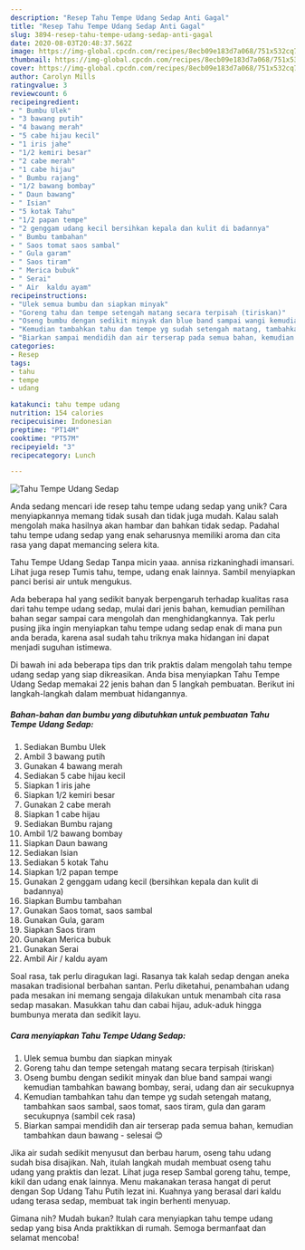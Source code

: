 ```yaml
---
description: "Resep Tahu Tempe Udang Sedap Anti Gagal"
title: "Resep Tahu Tempe Udang Sedap Anti Gagal"
slug: 3894-resep-tahu-tempe-udang-sedap-anti-gagal
date: 2020-08-03T20:48:37.562Z
image: https://img-global.cpcdn.com/recipes/8ecb09e183d7a068/751x532cq70/tahu-tempe-udang-sedap-foto-resep-utama.jpg
thumbnail: https://img-global.cpcdn.com/recipes/8ecb09e183d7a068/751x532cq70/tahu-tempe-udang-sedap-foto-resep-utama.jpg
cover: https://img-global.cpcdn.com/recipes/8ecb09e183d7a068/751x532cq70/tahu-tempe-udang-sedap-foto-resep-utama.jpg
author: Carolyn Mills
ratingvalue: 3
reviewcount: 6
recipeingredient:
- " Bumbu Ulek"
- "3 bawang putih"
- "4 bawang merah"
- "5 cabe hijau kecil"
- "1 iris jahe"
- "1/2 kemiri besar"
- "2 cabe merah"
- "1 cabe hijau"
- " Bumbu rajang"
- "1/2 bawang bombay"
- " Daun bawang"
- " Isian"
- "5 kotak Tahu"
- "1/2 papan tempe"
- "2 genggam udang kecil bersihkan kepala dan kulit di badannya"
- " Bumbu tambahan"
- " Saos tomat saos sambal"
- " Gula garam"
- " Saos tiram"
- " Merica bubuk"
- " Serai"
- " Air  kaldu ayam"
recipeinstructions:
- "Ulek semua bumbu dan siapkan minyak"
- "Goreng tahu dan tempe setengah matang secara terpisah (tiriskan)"
- "Oseng bumbu dengan sedikit minyak dan blue band sampai wangi kemudian tambahkan bawang bombay, serai, udang dan air secukupnya"
- "Kemudian tambahkan tahu dan tempe yg sudah setengah matang, tambahkan saos sambal, saos tomat, saos tiram, gula dan garam secukupnya (sambil cek rasa)"
- "Biarkan sampai mendidih dan air terserap pada semua bahan, kemudian tambahkan daun bawang - selesai 😊"
categories:
- Resep
tags:
- tahu
- tempe
- udang

katakunci: tahu tempe udang 
nutrition: 154 calories
recipecuisine: Indonesian
preptime: "PT14M"
cooktime: "PT57M"
recipeyield: "3"
recipecategory: Lunch

---
```



![Tahu Tempe Udang Sedap](https://img-global.cpcdn.com/recipes/8ecb09e183d7a068/751x532cq70/tahu-tempe-udang-sedap-foto-resep-utama.jpg)

Anda sedang mencari ide resep tahu tempe udang sedap yang unik? Cara menyiapkannya memang tidak susah dan tidak juga mudah. Kalau salah mengolah maka hasilnya akan hambar dan bahkan tidak sedap. Padahal tahu tempe udang sedap yang enak seharusnya memiliki aroma dan cita rasa yang dapat memancing selera kita.

Tahu Tempe Udang Sedap Tanpa micin yaaa. annisa rizkaninghadi imansari. Lihat juga resep Tumis tahu, tempe, udang enak lainnya. Sambil menyiapkan panci berisi air untuk mengukus.

Ada beberapa hal yang sedikit banyak berpengaruh terhadap kualitas rasa dari tahu tempe udang sedap, mulai dari jenis bahan, kemudian pemilihan bahan segar sampai cara mengolah dan menghidangkannya. Tak perlu pusing jika ingin menyiapkan tahu tempe udang sedap enak di mana pun anda berada, karena asal sudah tahu triknya maka hidangan ini dapat menjadi suguhan istimewa.


Di bawah ini ada beberapa tips dan trik praktis dalam mengolah tahu tempe udang sedap yang siap dikreasikan. Anda bisa menyiapkan Tahu Tempe Udang Sedap memakai 22 jenis bahan dan 5 langkah pembuatan. Berikut ini langkah-langkah dalam membuat hidangannya.

<!--inarticleads1-->

##### Bahan-bahan dan bumbu yang dibutuhkan untuk pembuatan Tahu Tempe Udang Sedap:

1. Sediakan  Bumbu Ulek
1. Ambil 3 bawang putih
1. Gunakan 4 bawang merah
1. Sediakan 5 cabe hijau kecil
1. Siapkan 1 iris jahe
1. Siapkan 1/2 kemiri besar
1. Gunakan 2 cabe merah
1. Siapkan 1 cabe hijau
1. Sediakan  Bumbu rajang
1. Ambil 1/2 bawang bombay
1. Siapkan  Daun bawang
1. Sediakan  Isian
1. Sediakan 5 kotak Tahu
1. Siapkan 1/2 papan tempe
1. Gunakan 2 genggam udang kecil (bersihkan kepala dan kulit di badannya)
1. Siapkan  Bumbu tambahan
1. Gunakan  Saos tomat, saos sambal
1. Gunakan  Gula, garam
1. Siapkan  Saos tiram
1. Gunakan  Merica bubuk
1. Gunakan  Serai
1. Ambil  Air / kaldu ayam


Soal rasa, tak perlu diragukan lagi. Rasanya tak kalah sedap dengan aneka masakan tradisional berbahan santan. Perlu diketahui, penambahan udang pada mesakan ini memang sengaja dilakukan untuk menambah cita rasa sedap masakan. Masukkan tahu dan cabai hijau, aduk-aduk hingga bumbunya merata dan sedikit layu. 

<!--inarticleads2-->

##### Cara menyiapkan Tahu Tempe Udang Sedap:

1. Ulek semua bumbu dan siapkan minyak
1. Goreng tahu dan tempe setengah matang secara terpisah (tiriskan)
1. Oseng bumbu dengan sedikit minyak dan blue band sampai wangi kemudian tambahkan bawang bombay, serai, udang dan air secukupnya
1. Kemudian tambahkan tahu dan tempe yg sudah setengah matang, tambahkan saos sambal, saos tomat, saos tiram, gula dan garam secukupnya (sambil cek rasa)
1. Biarkan sampai mendidih dan air terserap pada semua bahan, kemudian tambahkan daun bawang - selesai 😊


Jika air sudah sedikit menyusut dan berbau harum, oseng tahu udang sudah bisa disajikan. Nah, itulah langkah mudah membuat oseng tahu udang yang praktis dan lezat. Lihat juga resep Sambal goreng tahu, tempe, kikil dan udang enak lainnya. Menu makanakan terasa hangat di perut dengan Sop Udang Tahu Putih lezat ini. Kuahnya yang berasal dari kaldu udang terasa sedap, membuat tak ingin berhenti menyuap. 

Gimana nih? Mudah bukan? Itulah cara menyiapkan tahu tempe udang sedap yang bisa Anda praktikkan di rumah. Semoga bermanfaat dan selamat mencoba!
